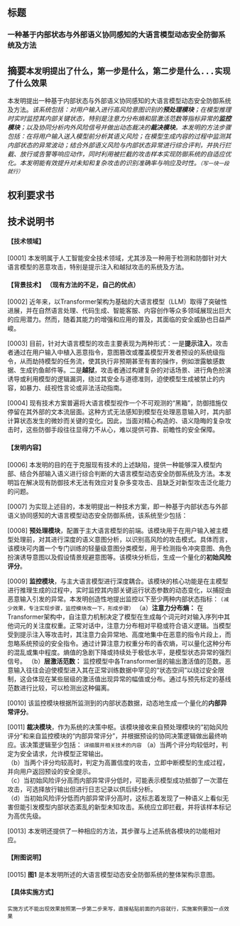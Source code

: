 ## 标题
### **一种基于内部状态与外部语义协同感知的大语言模型动态安全防御系统及方法**

## 摘要`本发明提出了什么，第一步是什么，第二步是什么...实现了什么效果`
本发明提出一种基于内部状态与外部语义协同感知的大语言模型动态安全防御系统及方法。*该系统包括：对用户输入进行高风险意图识别的**预处理模块**；在模型推理时实时监控其内部关键状态，特别是注意力分布熵和层激活范数等指标异常的**监控模块**；以及协同分析内外风险信号并做出动态裁决的**裁决模块**。本发明的方法步骤包括：在将用户输入送入模型前分析其语义风险；在模型生成内容的过程中监测其内部状态的异常波动；结合外部语义风险与内部状态异常进行综合评判，并执行拦截、放行或告警等响应动作，同时利用被拦截的攻击样本实现防御系统的自适应优化。本发明能有效提升对未知和复杂攻击的识别准确率与响应及时性。`（写一块一段就行）`*

## 权利要求书

## 技术说明书

#### **【技术领域】**

[0001] 本发明属于人工智能安全技术领域，尤其涉及一种用于检测和防御针对大语言模型的恶意攻击，特别是提示注入和越狱攻击的系统及方法。

#### **【背景技术】** （现有方法的不足，自己的优点）

[0002] 近年来，以Transformer架构为基础的大语言模型（LLM）取得了突破性进展，并在自然语言处理、代码生成、智能客服、内容创作等众多领域展现出巨大的应用潜力。然而，随着其能力的增强和应用的普及，其面临的安全威胁也日益严峻。

[0003] 目前，针对大语言模型的攻击主要表现为两种形式：一是**提示注入**，攻击者通过在用户输入中植入恶意指令，意图篡改或覆盖模型开发者预设的系统级指令，从而劫持模型的任务流，使其执行非预期甚至有害的操作，例如泄露敏感数据、生成钓鱼邮件等。二是**越狱**，攻击者通过构建复杂的对话场景、进行角色扮演诱导或利用模型的逻辑漏洞，绕过其安全与道德准则，迫使模型生成被禁止的内容，如暴力、歧视性言论或非法活动指南。

[0004] 现有技术方案普遍将大语言模型视作一个不可观测的“黑箱”，防御措施仅停留在其外部的文本流层面。这种方式无法感知到模型在处理恶意输入时，其内部计算状态发生的微妙而关键的变化。因此，当面对精心构造的、语义隐晦的复杂攻击时，这些防御手段往往显得力不从心，难以提供可靠、前瞻性的安全保障。

#### **【发明内容】**

[0006] 本发明的目的在于克服现有技术的上述缺陷，提供一种能够深入模型内部、结合外部输入语义进行综合判断的大语言模型动态安全防御系统及方法。本发明旨在解决现有防御技术无法有效应对复杂多变攻击、且缺乏对新型攻击泛化能力的问题。

[0007] 为实现上述目的，本发明提出一种技术方案，即一种基于内部状态与外部语义协同感知的大语言模型动态安全防御系统，该系统至少包括：

[0008] **预处理模块**，配置于主大语言模型的前端。该模块用于在用户输入被主模型处理前，对其进行深度的语义意图分析，以识别高风险的攻击模式。具体而言，该模块可内置一个专门训练的轻量级意图分类模型，用于检测指令冲突意图、角色扮演诱导意图以及假设情景规避意图等。该模块分析后，生成一个量化的**初始风险评分**。

[0009] **监控模块**，与主大语言模型进行深度耦合。该模块的核心功能是在主模型进行推理生成的过程中，实时监控其内部关键运行状态参数的动态变化，以捕捉由恶意输入引发的异常。本发明创造性地提出监控以下至少两种内部状态指标：   `(减少效果，专注实现步骤，监控模块改一下，形成步骤）`
（a）**注意力分布熵：** 在Transformer架构中，自注意力机制决定了模型在生成每个词元时对输入序列中其他词元的关注度权重。正常对话中，注意力分布相对平稳或符合语义逻辑。当模型受到提示注入等攻击时，其注意力会异常地、高度地集中在恶意的指令片段上，而忽略系统预设的安全指令。通过计算注意力权重分布的香农熵，可以量化这种分布的混乱或集中程度。熵值的急剧下降或持续处于极低水平，是模型状态异常的强烈信号。 
（b）**层激活范数：** 监控模型中各Transformer层的输出激活值的范数。恶意输入往往会迫使模型进入其在正常训练数据中罕见的“状态空间”以绕过安全限制，这会体现在某些层级的激活值出现异常的幅值或分布。通过与预先标定的基线范数进行比较，可以检测出这种偏离。

[0010] 该监控模块根据所监测到的内部状态数据，动态地生成一个量化的**内部异常评分**。

[0011] **裁决模块**，作为系统的决策中枢。该模块接收来自预处理模块的“初始风险评分”和来自监控模块的“内部异常评分”，并根据预设的协同决策逻辑做出最终响应。该决策逻辑至少包括：  `详细展开相关技术的内容`
（a）当两个评分均较低时，判定为安全请求，允许模型正常输出。  
（b）当两个评分均较高时，判定为高置信度的攻击，立即中断模型的生成过程，并向用户返回预设的安全提示。  
（c）当初始风险评分高而内部异常评分低时，可能表示模型成功抵御了一次潜在攻击，可选择放行输出但进行日志记录以供后续分析。  
（d）当初始风险评分低而内部异常评分高时，这标志着发现了一种语义上看似无害但能引发模型内部状态紊乱的新型未知攻击。系统应立即拦截，并将该样本标记为高优先级。

[0013] 本发明还提供了一种相应的方法，其步骤与上述系统各模块的功能相对应。

#### **【附图说明】**

[0015] **图1** 是本发明所述的大语言模型动态安全防御系统的整体架构示意图。

#### **【具体实施方式】**
`实施方式不能出现效果按照第一步第二步来写，直接粘贴前面的内容就行，实施案例要加一点效果`
<!--stackedit_data:
eyJoaXN0b3J5IjpbLTkwMjAzMDc4MV19
-->